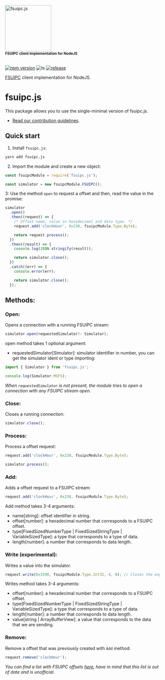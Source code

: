 <p>
  <br />
  <img src="https://user-images.githubusercontent.com/8359234/184555256-5e6458a4-6e4c-489b-b1a6-bfe2e6dcd15a.png" alt="fsuipc.js" width="150"/>
  <br />
    <sub><strong>FSUIPC client implementation for NodeJS</strong></sub>
  <br />
  <br />
  </a>
</p>

[![npm version](https://badge.fury.io/js/fsuipc.js.svg)](https://badge.fury.io/js/fsuipc.js)
![ts](https://badgen.net/badge/Built%20With/TypeScript/blue)
[![release](https://github.com/tcavenezuela/fsuipc.js/actions/workflows/release.yml/badge.svg?branch=master)](https://github.com/tcavenezuela/fsuipc.js/actions/workflows/release.yml)

[FSUIPC](http://www.fsuipc.com/) client implementation for NodeJS.

# fsuipc.js

This package allows you to use the single-minimal version of fsuipc.js.

- [Read our contribution guidelines](https://github.com/tcavenezuela/fsuipc.js/blob/master/.github/CONTRIBUTING.md).

## Quick start

1. Install `fsuipc.js`:

```bash
yarn add fsuipc.js
```

2. Import the module and create a new object:

```js
const fsuipcModule = require('fsuipc.js');

const simulator = new fsuipcModule.FSUIPC();
```

3: Use the method `open` to request a offset and then, read the value in the promise:

```js
simulator
  .open()
  .then((request) => {
    /* Offset name, value in hexadecimal and data type. */
    request.add('clockHour', 0x238, fsuipcModule.Type.Byte);

    return request.process();
  })
  .then((result) => {
    console.log(JSON.stringify(result));

    return simulator.close();
  })
  .catch((err) => {
    console.error(err);

    return simulator.close();
  });
```

## Methods:

### Open:

Opens a connection with a running FSUIPC stream:

```js
simulator.open(requestedSimulator?: Simulator);
```

open method takes 1 optional argument:

- requestedSimulator[Simulator]: simulator identifier in number, you can get the simulator ident or type importing:

```js
import { Simulator } from 'fsuipc.js';

console.log(Simulator.MSFS);
```

_When `requestedSimulator` is not present, the module tries to open a connection with any FSUIPC stream open._

### Close:

Closes a running connection:

```js
simulator.close();
```

### Process:

Process a offset request:

```js
request.add('clockHour', 0x238, fsuipcModule.Type.Byte);

simulator.process();
```

### Add:

Adds a offset request to a FSUIPC stream:

```js
request.add('clockHour', 0x238, fsuipcModule.Type.Byte);
```

Add method takes 3-4 arguments:

- name[string]: offset identifier in string.
- offset[number]: a hexadecimal number that corresponds to a FSUIPC offset.
- type[FixedSizedNumberType | FixedSizedStringType | VariableSizedType]: a type that corresponds to a type of data.
- length[number]: a number that corresponds to data length.

### Write (experimental):

Writes a value into the simulator.

```js
request.write(0x3590, fsuipcModule.Type.Int32, 4, 0); // Closes the engine 1 fuel valve.
```

Writes method takes 3-4 arguments:

- offset[number]: a hexadecimal number that corresponds to a FSUIPC offset.
- type[FixedSizedNumberType | FixedSizedStringType | VariableSizedType]: a type that corresponds to a type of data.
- length[number]: a number that corresponds to data length.
- value[string | ArrayBufferView]: a value that corresponds to the data that we are sending.

### Remove:

Remove a offset that was previously created with `Add` method:

```js
request.remove('clockHour');
```

_You can find a list with FSUIPC offsets [here](https://fsuipc.simflight.com/beta/FSUIPC4_Offsets_Status.pdf), have in mind that this list is out of date and is unofficial._
